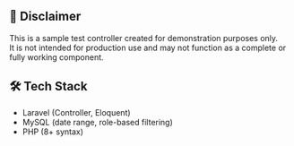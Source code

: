 ## 🔐 Disclaimer

This is a sample test controller created for demonstration purposes only.  
It is not intended for production use and may not function as a complete or fully working component.

## 🛠 Tech Stack

- Laravel (Controller, Eloquent)
- MySQL (date range, role-based filtering)
- PHP (8+ syntax)
